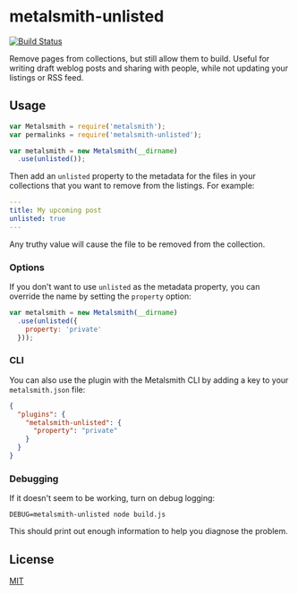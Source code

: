 # metalsmith-unlisted

[![Build Status](https://travis-ci.org/alisdair/metalsmith-unlisted.svg)](https://travis-ci.org/alisdair/metalsmith-unlisted)

Remove pages from collections, but still allow them to build. Useful for writing draft weblog posts and sharing with people, while not updating your listings or RSS feed.

## Usage

```javascript
var Metalsmith = require('metalsmith');
var permalinks = require('metalsmith-unlisted');

var metalsmith = new Metalsmith(__dirname)
  .use(unlisted());
```

Then add an `unlisted` property to the metadata for the files in your collections that you want to remove from the listings. For example:

```yaml
---
title: My upcoming post
unlisted: true
---
```

Any truthy value will cause the file to be removed from the collection.

### Options

If you don't want to use `unlisted` as the metadata property, you can override the name by setting the `property` option:

```javascript
var metalsmith = new Metalsmith(__dirname)
  .use(unlisted({
    property: 'private'
  }));
```

### CLI

You can also use the plugin with the Metalsmith CLI by adding a key to your `metalsmith.json` file:

```json
{
  "plugins": {
    "metalsmith-unlisted": {
      "property": "private"
    }
  }
}
```

### Debugging

If it doesn't seem to be working, turn on debug logging:

    DEBUG=metalsmith-unlisted node build.js

This should print out enough information to help you diagnose the problem.

## License

[MIT](https://github.com/alisdair/metalsmith-unlisted/blob/master/LICENSE.md)
